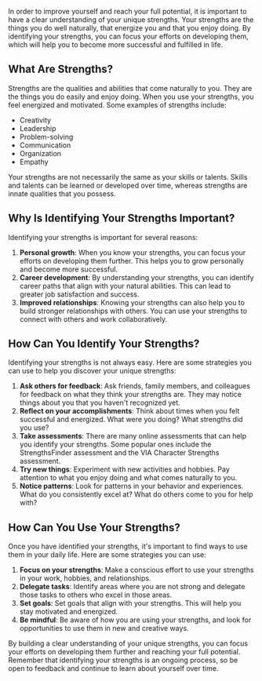 
In order to improve yourself and reach your full potential, it is important to have a clear understanding of your unique strengths. Your strengths are the things you do well naturally, that energize you and that you enjoy doing. By identifying your strengths, you can focus your efforts on developing them, which will help you to become more successful and fulfilled in life.

What Are Strengths?
-------------------

Strengths are the qualities and abilities that come naturally to you. They are the things you do easily and enjoy doing. When you use your strengths, you feel energized and motivated. Some examples of strengths include:

* Creativity
* Leadership
* Problem-solving
* Communication
* Organization
* Empathy

Your strengths are not necessarily the same as your skills or talents. Skills and talents can be learned or developed over time, whereas strengths are innate qualities that you possess.

Why Is Identifying Your Strengths Important?
--------------------------------------------

Identifying your strengths is important for several reasons:

1. **Personal growth**: When you know your strengths, you can focus your efforts on developing them further. This helps you to grow personally and become more successful.
2. **Career development**: By understanding your strengths, you can identify career paths that align with your natural abilities. This can lead to greater job satisfaction and success.
3. **Improved relationships**: Knowing your strengths can also help you to build stronger relationships with others. You can use your strengths to connect with others and work collaboratively.

How Can You Identify Your Strengths?
------------------------------------

Identifying your strengths is not always easy. Here are some strategies you can use to help you discover your unique strengths:

1. **Ask others for feedback**: Ask friends, family members, and colleagues for feedback on what they think your strengths are. They may notice things about you that you haven't recognized yet.
2. **Reflect on your accomplishments**: Think about times when you felt successful and energized. What were you doing? What strengths did you use?
3. **Take assessments**: There are many online assessments that can help you identify your strengths. Some popular ones include the StrengthsFinder assessment and the VIA Character Strengths assessment.
4. **Try new things**: Experiment with new activities and hobbies. Pay attention to what you enjoy doing and what comes naturally to you.
5. **Notice patterns**: Look for patterns in your behavior and experiences. What do you consistently excel at? What do others come to you for help with?

How Can You Use Your Strengths?
-------------------------------

Once you have identified your strengths, it's important to find ways to use them in your daily life. Here are some strategies you can use:

1. **Focus on your strengths**: Make a conscious effort to use your strengths in your work, hobbies, and relationships.
2. **Delegate tasks**: Identify areas where you are not strong and delegate those tasks to others who excel in those areas.
3. **Set goals**: Set goals that align with your strengths. This will help you stay motivated and energized.
4. **Be mindful**: Be aware of how you are using your strengths, and look for opportunities to use them in new and creative ways.

By building a clear understanding of your unique strengths, you can focus your efforts on developing them further and reaching your full potential. Remember that identifying your strengths is an ongoing process, so be open to feedback and continue to learn about yourself over time.

